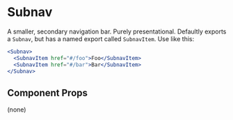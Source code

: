 # Subnav

A smaller, secondary navigation bar. Purely presentational. Defaultly exports a `Subnav`, but has a
named export called `SubnavItem`. Use like this:

```jsx
<Subnav>
  <SubnavItem href="#/foo">Foo</SubnavItem>
  <SubnavItem href="#/bar">Bar</SubnavItem>
</Subnav>
```

## Component Props
(none)
